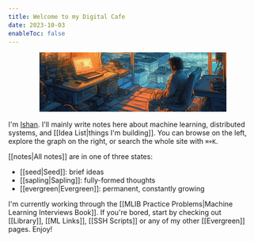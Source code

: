 ```yaml
---
title: Welcome to my Digital Cafe
date: 2023-10-03
enableToc: false
---
```

<p align="center" width="100%">
    <img width="75%" src="assets/cyberpunk.jpeg">
</p>

I'm [Ishan](https://ishanshah.me). I'll mainly write notes here about machine learning, distributed systems, and [[Idea List|things I'm building]]. You can browse on the left, explore the graph on the right, or search the whole site with `⌘+K`.

[[notes|All notes]] are in one of three states:
- [[seed|Seed]]: brief ideas
- [[sapling|Sapling]]: fully-formed thoughts
- [[evergreen|Evergreen]]: permanent, constantly growing

I'm currently working through the [[MLIB Practice Problems|Machine Learning Interviews Book]]. If you're bored, start by checking out [[Library]], [[ML Links]], [[SSH Scripts]]  or any of my other [[Evergreen]] pages. Enjoy!